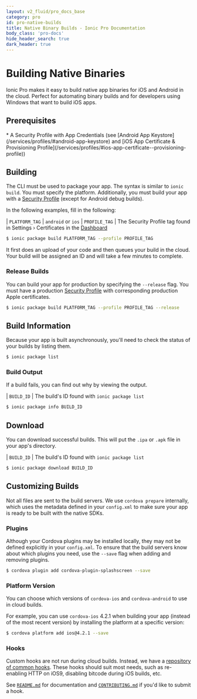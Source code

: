 ```yaml
---
layout: v2_fluid/pro_docs_base
category: pro
id: pro-native-builds
title: Native Binary Builds - Ionic Pro Documentation
body_class: 'pro-docs'
hide_header_search: true
dark_header: true
---
```


# Building Native Binaries

Ionic Pro makes it easy to build native app binaries for iOS and Android in the cloud. Perfect for automating binary builds and for developers using Windows that want to build iOS apps.

## Prerequisites

<div class="condensed" markdown="1">
* A Security Profile with App Credentials (see [Android App
  Keystore](/services/profiles/#android-app-keystore) and [iOS App Certificate
  & Provisioning
  Profile](/services/profiles/#ios-app-certificate--provisioning-profile))
</div>

## Building

The CLI must be used to package your app. The syntax is similar to `ionic
build`. You must specify the platform. Additionally, you must build your app
with a [Security Profile](/services/profiles) (except for Android debug
builds).

In the following examples, fill in the following:

| `PLATFORM_TAG` | `android` or `ios`
| `PROFILE_TAG`  | The Security Profile tag found in Settings › Certificates in the [Dashboard](https://apps.ionic.io)

```bash
$ ionic package build PLATFORM_TAG --profile PROFILE_TAG
```

It first does an upload of your code and then queues your build in the cloud.
Your build will be assigned an ID and will take a few minutes to complete.

### Release Builds

You can build your app for production by specifying the `--release` flag. You
must have a production [Security Profile](/services/profiles) with
corresponding production Apple certificates.

```bash
$ ionic package build PLATFORM_TAG --profile PROFILE_TAG --release
```

## Build Information

Because your app is built asynchronously, you'll need to check the status of
your builds by listing them.

```bash
$ ionic package list
```

### Build Output

If a build fails, you can find out why by viewing the output.

| `BUILD_ID` | The build's ID found with `ionic package list`

```bash
$ ionic package info BUILD_ID
```

## Download

You can download successful builds. This will put the `.ipa` or `.apk` file in
your app's directory.

| `BUILD_ID` | The build's ID found with `ionic package list`

```bash
$ ionic package download BUILD_ID
```

## Customizing Builds

Not all files are sent to the build servers. We use `cordova prepare`
internally, which uses the metadata defined in your `config.xml` to make sure
your app is ready to be built with the native SDKs.

### Plugins

Although your Cordova plugins may be installed locally, they may not be defined
explicitly in your `config.xml`. To ensure that the build servers know about
which plugins you need, use the `--save` flag when adding and removing plugins.

```bash
$ cordova plugin add cordova-plugin-splashscreen --save
```

### Platform Version

You can choose which versions of `cordova-ios` and `cordova-android` to use in
cloud builds.

For example, you can use `cordova-ios` 4.2.1 when building your app (instead of
the most recent version) by installing the platform at a specific version:

```bash
$ cordova platform add ios@4.2.1 --save
```

### Hooks

Custom hooks are not run during cloud builds. Instead, we have a [repository of
common hooks](https://github.com/driftyco/ionic-package-hooks). These hooks
should suit most needs, such as re-enabling HTTP on iOS9, disabling bitcode
during iOS builds, etc.

See [`README.md`](https://github.com/driftyco/ionic-package-hooks#readme) for
documentation and
[`CONTRIBUTING.md`](https://github.com/driftyco/ionic-package-hooks/blob/master/CONTRIBUTING.md#contributing)
if you'd like to submit a hook.
